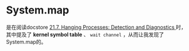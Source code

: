 # System.map

是在阅读docstore [21.7. Hanging Processes: Detection and Diagnostics ](https://docstore.mik.ua/orelly/weblinux2/modperl/ch21_07.htm)时，其中提及了 **kernel symbol table** 、 `wait channel` ，从而让我发现了System.map的。



